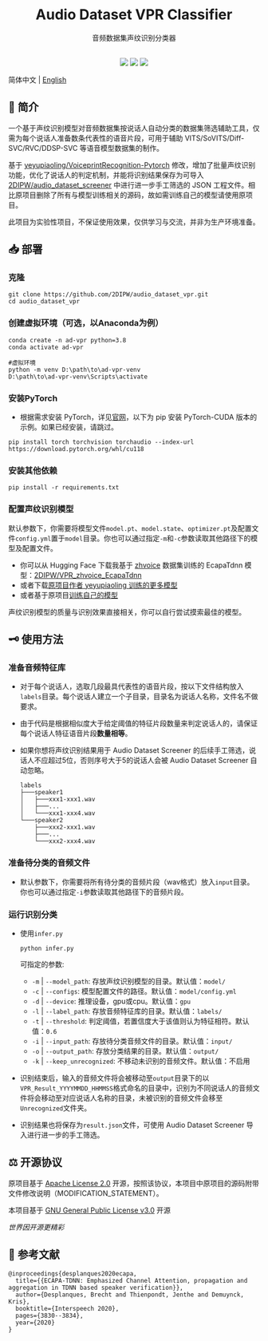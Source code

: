 <div class="title" align=center>
    <h1>Audio Dataset VPR Classifier</h1>
	<div>音频数据集声纹识别分类器</div>
    <br/>
    <p>
        <img src="https://img.shields.io/github/license/2DIPW/audio_dataset_vpr">
    	<img src="https://img.shields.io/badge/python-3.8-blue">
        <img src="https://img.shields.io/github/stars/2DIPW/audio_dataset_vpr?style=social">
        
</div>

简体中文 | [English](https://github.com/2DIPW/audio_dataset_vpr/blob/master/README_EN.md)

## 🚩 简介
一个基于声纹识别模型对音频数据集按说话人自动分类的数据集筛选辅助工具，仅需为每个说话人准备数条代表性的语音片段，可用于辅助 VITS/SoVITS/Diff-SVC/RVC/DDSP-SVC 等语音模型数据集的制作。

基于 [yeyupiaoling/VoiceprintRecognition-Pytorch](https://github.com/yeyupiaoling/VoiceprintRecognition-Pytorch) 修改，增加了批量声纹识别功能，优化了说话人的判定机制，并能将识别结果保存为可导入 [2DIPW/audio_dataset_screener](https://github.com/2DIPW/audio_dataset_screener) 中进行进一步手工筛选的 JSON 工程文件。相比原项目删除了所有与模型训练相关的源码，故如需训练自己的模型请使用原项目。

此项目为实验性项目，不保证使用效果，仅供学习与交流，并非为生产环境准备。

## 📥 部署
### 克隆
```shell
git clone https://github.com/2DIPW/audio_dataset_vpr.git
cd audio_dataset_vpr
```
### 创建虚拟环境（可选，以Anaconda为例）
```sheel
conda create -n ad-vpr python=3.8
conda activate ad-vpr

#虚拟环境
python -m venv D:\path\to\ad-vpr-venv
D:\path\to\ad-vpr-venv\Scripts\activate

```
### 安装PyTorch
- 根据需求安装 PyTorch，详见[官网](https://pytorch.org/get-started/locally)，以下为 pip 安装 PyTorch-CUDA 版本的示例。如果已经安装，请跳过。
```shell
pip install torch torchvision torchaudio --index-url https://download.pytorch.org/whl/cu118
```
### 安装其他依赖
```shell
pip install -r requirements.txt
```
### 配置声纹识别模型
默认参数下，你需要将模型文件`model.pt`、`model.state`、`optimizer.pt`及配置文件`config.yml`置于`model`目录。你也可以通过指定`-m`和`-c`参数读取其他路径下的模型及配置文件。

- 你可以从 Hugging Face 下载我基于 [zhvoice](https://aistudio.baidu.com/aistudio/datasetdetail/133922) 数据集训练的 EcapaTdnn 模型：[2DIPW/VPR_zhvoice_EcapaTdnn](https://huggingface.co/2DIPW/VPR_zhvoice_EcapaTdnn/tree/main)
- 或者下载[原项目作者 yeyupiaoling 训练的更多模型](https://github.com/yeyupiaoling/VoiceprintRecognition-Pytorch#%E6%A8%A1%E5%9E%8B%E4%B8%8B%E8%BD%BD)
- 或者基于原项目[训练自己的模型](https://github.com/yeyupiaoling/VoiceprintRecognition-Pytorch#%E5%88%9B%E5%BB%BA%E6%95%B0%E6%8D%AE)

声纹识别模型的质量与识别效果直接相关，你可以自行尝试摸索最佳的模型。
## 🗝 使用方法
### 准备音频特征库
- 对于每个说话人，选取几段最具代表性的语音片段，按以下文件结构放入`labels`目录。每个说话人建立一个子目录，目录名为说话人名称，文件名不做要求。
- 由于代码是根据相似度大于给定阈值的特征片段数量来判定说话人的，请保证每个说话人特征语音片段**数量相等**。
- 如果你想将声纹识别结果用于 Audio Dataset Screener 的后续手工筛选，说话人不应超过5位，否则序号大于5的说话人会被 Audio Dataset Screener 自动忽略。

    ```
    labels
    ├───speaker1
    │   ├───xxx1-xxx1.wav
    │   ├───...
    │   └───xxx1-xxx4.wav
    └───speaker2
        ├───xxx2-xxx1.wav
        ├───...
        └───xxx2-xxx4.wav
    ```
### 准备待分类的音频文件
- 默认参数下，你需要将所有待分类的音频片段（wav格式）放入`input`目录。你也可以通过指定`-i`参数读取其他路径下的音频片段。
### 运行识别分类
- 使用`infer.py`
    ```shell
    python infer.py
    ```
    可指定的参数:
    - `-m` | `--model_path`: 存放声纹识别模型的目录。默认值：`model/`
    - `-c` | `--configs`: 模型配置文件的路径。默认值：`model/config.yml`
    - `-d` | `--device`: 推理设备，gpu或cpu。默认值：`gpu`
    - `-l` | `--label_path`: 存放音频特征库的目录。默认值：`labels/`
    - `-t` | `--threshold`: 判定阈值，若置信度大于该值则认为特征相符。默认值：`0.6`
    - `-i` | `--input_path`: 存放待分类音频文件的目录。默认值：`input/`
    - `-o` | `--output_path`: 存放分类结果的目录。默认值：`output/`
    - `-k` | `--keep_unrecognized`: 不移动未识别的音频文件。默认值：不启用

- 识别结束后，输入的音频文件将会被移动至`output`目录下的以`VPR_Result_YYYYMMDD_HHMMSS`格式命名的目录中，识别为不同说话人的音频文件将会移动至对应说话人名称的目录，未被识别的音频文件会移至`Unrecognized`文件夹。
- 识别结果也将保存为`result.json`文件，可使用 Audio Dataset Screener 导入进行进一步的手工筛选。

## ⚖ 开源协议
原项目基于 [Apache License 2.0](https://github.com/yeyupiaoling/VoiceprintRecognition-Pytorch/blob/develop/LICENSE) 开源，按照该协议，本项目中原项目的源码附带文件修改说明（MODIFICATION_STATEMENT）。

本项目基于 [GNU General Public License v3.0](https://github.com/2DIPW/audio_dataset_vpr/blob/master/LICENSE) 开源

*世界因开源更精彩*
## 📃 参考文献
```
@inproceedings{desplanques2020ecapa,
  title={{ECAPA-TDNN: Emphasized Channel Attention, propagation and aggregation in TDNN based speaker verification}},
  author={Desplanques, Brecht and Thienpondt, Jenthe and Demuynck, Kris},
  booktitle={Interspeech 2020},
  pages={3830--3834},
  year={2020}
}
```
